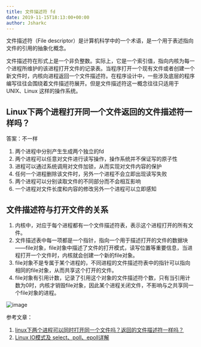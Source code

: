 ```yaml
---
title: 文件描述符 fd
date: 2019-11-15T18:13:00+00:00
author: Jsharkc
---
```


文件描述符（File descriptor）是计算机科学中的一个术语，是一个用于表述指向文件的引用的抽象化概念。

文件描述符在形式上是一个非负整数。实际上，它是一个索引值，指向内核为每一个进程所维护的该进程打开文件的记录表。当程序打开一个现有文件或者创建一个新文件时，内核向进程返回一个文件描述符。在程序设计中，一些涉及底层的程序编写往往会围绕着文件描述符展开。但是文件描述符这一概念往往只适用于 UNIX、Linux 这样的操作系统。

## Linux下两个进程打开同一个文件返回的文件描述符一样吗？

答案：不一样

1. 两个进程中分别产生生成两个独立的fd
2. 两个进程可以任意对文件进行读写操作，操作系统并不保证写的原子性
3. 进程可以通过系统调用对文件加锁，从而实现对文件内容的保护
4. 任何一个进程删除该文件时，另外一个进程不会立即出现读写失败
5. 两个进程可以分别读取文件的不同部分而不会相互影响
6. 一个进程对文件长度和内容的修改另外一个进程可以立即感知

## 文件描述符与打开文件的关系

1. 内核中，对应于每个进程都有一个文件描述符表，表示这个进程打开的所有文件。
2. 文件描述表中每一项都是一个指针，指向一个用于描述打开的文件的数据块——file对象，file对象中描述了文件的打开模式，读写位置等重要信息，当进程打开一个文件时，内核就会创建一个新的file对象。
3. file对象不是专属于某个进程的，不同进程的文件描述符表中的指针可以指向相同的file对象，从而共享这个打开的文件。
4. file对象有引用计数，记录了引用这个对象的文件描述符个数，只有当引用计数为0时，内核才销毁file对象，因此某个进程关闭文件，不影响与之共享同一个file对象的进程。

![image](https://user-images.githubusercontent.com/17465198/68936427-7e807e00-07d5-11ea-9817-1106c6f7a951.png)

参考文章：

1. [linux下两个进程可以同时打开同一个文件吗？返回的文件描述符一样吗？](https://blog.csdn.net/weibo1230123/article/details/83045458)
2. [Linux IO模式及 select、poll、epoll详解](https://taohuawu.club/linux-io-select-poll-epoll)

